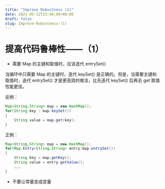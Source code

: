 ```yaml
---
title: "Improve Robustness (1)"
date: 2021-05-12T23:44:09+08:00
draft: false
slug: Improve-Robustness-(1)
---
```


# 提高代码鲁棒性——（1）

- 需要 Map 的主键和取值时，应该迭代 entrySet()

当循环中只需要 Map 的主键时，迭代 keySet() 是正确的。但是，当需要主键和取值时，迭代 entrySet() 才是更高效的做法，比先迭代 keySet() 后再去 get 取值性能更佳。

反例：

```java
Map<String,String> map = new HashMap();
for(String key : map.keySet())
{
    String value = map.get(key);
}
```

正例：

```java
Map<String,String> map = new HashMap();
for(Map.Entry<String,String> entry:map.entrySet())
{
    String key = map.getKey();
    String value = entry.getValue();
    ...
}
```

- 不要让常量变成变量

```java

```

